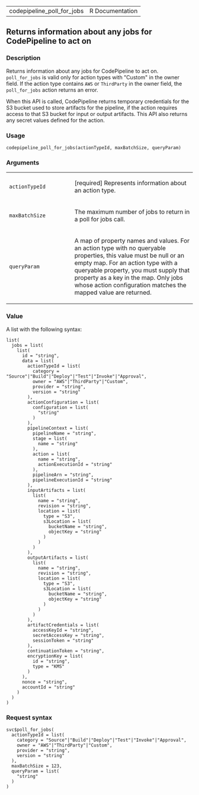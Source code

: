 <table style="width: 100%;">
<tbody>
<tr class="odd">
<td>codepipeline_poll_for_jobs</td>
<td style="text-align: right;">R Documentation</td>
</tr>
</tbody>
</table>

## Returns information about any jobs for CodePipeline to act on

### Description

Returns information about any jobs for CodePipeline to act on.
`poll_for_jobs` is valid only for action types with "Custom" in the
owner field. If the action type contains `AWS` or `ThirdParty` in the
owner field, the `poll_for_jobs` action returns an error.

When this API is called, CodePipeline returns temporary credentials for
the S3 bucket used to store artifacts for the pipeline, if the action
requires access to that S3 bucket for input or output artifacts. This
API also returns any secret values defined for the action.

### Usage

    codepipeline_poll_for_jobs(actionTypeId, maxBatchSize, queryParam)

### Arguments

<table>
<colgroup>
<col style="width: 35%" />
<col style="width: 65%" />
</colgroup>
<tbody>
<tr class="odd">
<td><code
id="codepipeline_poll_for_jobs_:_actionTypeId">actionTypeId</code></td>
<td><p>[required] Represents information about an action type.</p></td>
</tr>
<tr class="even">
<td><code
id="codepipeline_poll_for_jobs_:_maxBatchSize">maxBatchSize</code></td>
<td><p>The maximum number of jobs to return in a poll for jobs
call.</p></td>
</tr>
<tr class="odd">
<td><code
id="codepipeline_poll_for_jobs_:_queryParam">queryParam</code></td>
<td><p>A map of property names and values. For an action type with no
queryable properties, this value must be null or an empty map. For an
action type with a queryable property, you must supply that property as
a key in the map. Only jobs whose action configuration matches the
mapped value are returned.</p></td>
</tr>
</tbody>
</table>

### Value

A list with the following syntax:

    list(
      jobs = list(
        list(
          id = "string",
          data = list(
            actionTypeId = list(
              category = "Source"|"Build"|"Deploy"|"Test"|"Invoke"|"Approval",
              owner = "AWS"|"ThirdParty"|"Custom",
              provider = "string",
              version = "string"
            ),
            actionConfiguration = list(
              configuration = list(
                "string"
              )
            ),
            pipelineContext = list(
              pipelineName = "string",
              stage = list(
                name = "string"
              ),
              action = list(
                name = "string",
                actionExecutionId = "string"
              ),
              pipelineArn = "string",
              pipelineExecutionId = "string"
            ),
            inputArtifacts = list(
              list(
                name = "string",
                revision = "string",
                location = list(
                  type = "S3",
                  s3Location = list(
                    bucketName = "string",
                    objectKey = "string"
                  )
                )
              )
            ),
            outputArtifacts = list(
              list(
                name = "string",
                revision = "string",
                location = list(
                  type = "S3",
                  s3Location = list(
                    bucketName = "string",
                    objectKey = "string"
                  )
                )
              )
            ),
            artifactCredentials = list(
              accessKeyId = "string",
              secretAccessKey = "string",
              sessionToken = "string"
            ),
            continuationToken = "string",
            encryptionKey = list(
              id = "string",
              type = "KMS"
            )
          ),
          nonce = "string",
          accountId = "string"
        )
      )
    )

### Request syntax

    svc$poll_for_jobs(
      actionTypeId = list(
        category = "Source"|"Build"|"Deploy"|"Test"|"Invoke"|"Approval",
        owner = "AWS"|"ThirdParty"|"Custom",
        provider = "string",
        version = "string"
      ),
      maxBatchSize = 123,
      queryParam = list(
        "string"
      )
    )
